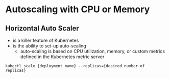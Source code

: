 # Autoscaling with CPU or Memory

## Horizontal Auto Scaler

- is a killer feature of Kubernetes
- is the ability to set-up auto-scaling
    - auto-scaling is based on CPU utilization, memory, or custom metrics defined in the Kubernetes metric server 

```
kubectl scale {deployment name} --replicas={desired number of replicas}
```